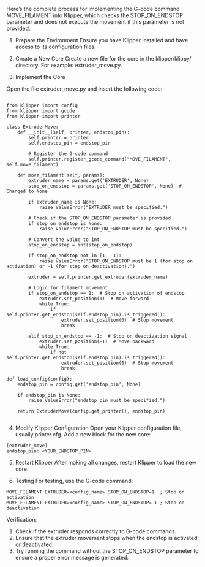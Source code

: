 
Here’s the complete process for implementing the G-code command MOVE_FILAMENT into Klipper,
which checks the STOP_ON_ENDSTOP parameter and does not execute the movement if this parameter is not provided.

1. Prepare the Environment
Ensure you have Klipper installed and have access to its configuration files.

2. Create a New Core
Create a new file for the core in the klipper/klippy/ directory. For example: extruder_move.py.
3. Implement the Core

Open the file extruder_move.py and insert the following code:

```

from klipper import config
from klipper import gcode
from klipper import printer

class ExtruderMove:
    def __init__(self, printer, endstop_pin):
        self.printer = printer
        self.endstop_pin = endstop_pin

        # Register the G-code command
        self.printer.register_gcode_command("MOVE_FILAMENT", self.move_filament)

    def move_filament(self, params):
        extruder_name = params.get('EXTRUDER', None)
        stop_on_endstop = params.get('STOP_ON_ENDSTOP', None)  # Changed to None

        if extruder_name is None:
            raise ValueError("EXTRUDER must be specified.")
        
        # Check if the STOP_ON_ENDSTOP parameter is provided
        if stop_on_endstop is None:
            raise ValueError("STOP_ON_ENDSTOP must be specified.")

        # Convert the value to int
        stop_on_endstop = int(stop_on_endstop)

        if stop_on_endstop not in [1, -1]:
            raise ValueError("STOP_ON_ENDSTOP must be 1 (for stop on activation) or -1 (for stop on deactivation).")

        extruder = self.printer.get_extruder(extruder_name)

        # Logic for filament movement
        if stop_on_endstop == 1:  # Stop on activation of endstop
            extruder.set_position(1)  # Move forward
            while True:
                if self.printer.get_endstop(self.endstop_pin).is_triggered():
                    extruder.set_position(0)  # Stop movement
                    break

        elif stop_on_endstop == -1:  # Stop on deactivation signal
            extruder.set_position(-1)  # Move backward
            while True:
                if not self.printer.get_endstop(self.endstop_pin).is_triggered():
                    extruder.set_position(0)  # Stop movement
                    break

def load_config(config):
    endstop_pin = config.get('endstop_pin', None)
    
    if endstop_pin is None:
        raise ValueError("endstop_pin must be specified.")
    
    return ExtruderMove(config.get_printer(), endstop_pin)
    
```
    
4. Modify Klipper Configuration
Open your Klipper configuration file, usually printer.cfg.
Add a new block for the new core:

```
[extruder_move]
endstop_pin: <YOUR_ENDSTOP_PIN>
```

5. Restart Klipper
After making all changes, restart Klipper to load the new core.

6. Testing
For testing, use the G-code command:

```
MOVE_FILAMENT EXTRUDER=<config_name> STOP_ON_ENDSTOP=1  ; Stop on activation
MOVE_FILAMENT EXTRUDER=<config_name> STOP_ON_ENDSTOP=-1 ; Stop on deactivation

```

Verification:

1. Check if the extruder responds correctly to G-code commands.
2. Ensure that the extruder movement stops when the endstop is activated or deactivated.
3. Try running the command without the STOP_ON_ENDSTOP parameter to ensure a proper error message is generated.
